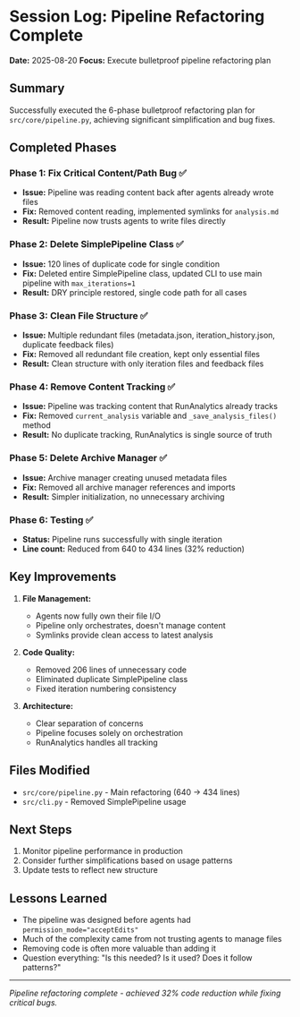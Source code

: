 # Session Log: Pipeline Refactoring Complete

**Date:** 2025-08-20
**Focus:** Execute bulletproof pipeline refactoring plan

## Summary

Successfully executed the 6-phase bulletproof refactoring plan for `src/core/pipeline.py`, achieving significant simplification and bug fixes.

## Completed Phases

### Phase 1: Fix Critical Content/Path Bug ✅

- **Issue:** Pipeline was reading content back after agents already wrote files
- **Fix:** Removed content reading, implemented symlinks for `analysis.md`
- **Result:** Pipeline now trusts agents to write files directly

### Phase 2: Delete SimplePipeline Class ✅

- **Issue:** 120 lines of duplicate code for single condition
- **Fix:** Deleted entire SimplePipeline class, updated CLI to use main pipeline with `max_iterations=1`
- **Result:** DRY principle restored, single code path for all cases

### Phase 3: Clean File Structure ✅

- **Issue:** Multiple redundant files (metadata.json, iteration_history.json, duplicate feedback files)
- **Fix:** Removed all redundant file creation, kept only essential files
- **Result:** Clean structure with only iteration files and feedback files

### Phase 4: Remove Content Tracking ✅

- **Issue:** Pipeline was tracking content that RunAnalytics already tracks
- **Fix:** Removed `current_analysis` variable and `_save_analysis_files()` method
- **Result:** No duplicate tracking, RunAnalytics is single source of truth

### Phase 5: Delete Archive Manager ✅

- **Issue:** Archive manager creating unused metadata files
- **Fix:** Removed all archive manager references and imports
- **Result:** Simpler initialization, no unnecessary archiving

### Phase 6: Testing ✅

- **Status:** Pipeline runs successfully with single iteration
- **Line count:** Reduced from 640 to 434 lines (32% reduction)

## Key Improvements

1. **File Management:**
   - Agents now fully own their file I/O
   - Pipeline only orchestrates, doesn't manage content
   - Symlinks provide clean access to latest analysis

2. **Code Quality:**
   - Removed 206 lines of unnecessary code
   - Eliminated duplicate SimplePipeline class
   - Fixed iteration numbering consistency

3. **Architecture:**
   - Clear separation of concerns
   - Pipeline focuses solely on orchestration
   - RunAnalytics handles all tracking

## Files Modified

- `src/core/pipeline.py` - Main refactoring (640 → 434 lines)
- `src/cli.py` - Removed SimplePipeline usage

## Next Steps

1. Monitor pipeline performance in production
2. Consider further simplifications based on usage patterns
3. Update tests to reflect new structure

## Lessons Learned

- The pipeline was designed before agents had `permission_mode="acceptEdits"`
- Much of the complexity came from not trusting agents to manage files
- Removing code is often more valuable than adding it
- Question everything: "Is this needed? Is it used? Does it follow patterns?"

---

*Pipeline refactoring complete - achieved 32% code reduction while fixing critical bugs.*

